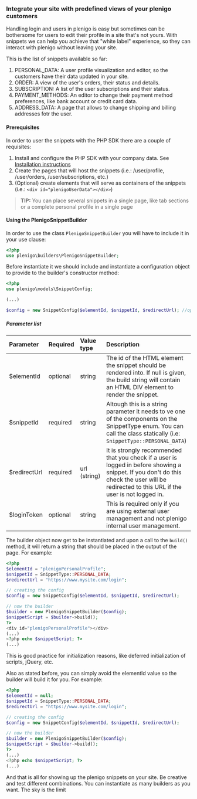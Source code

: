 ### Integrate your site with predefined views of your plenigo customers

Handling login and users in plenigo is easy but sometimes can be bothersome for users to edit their profile in a site that's not yours. With snippets we can help you achieve that "white label" experience, so they can interact with plenigo without leaving your site.

This is the list of snippets available so far:

1. PERSONAL_DATA: A user profile visualization and editor, so the customers have their data updated in your site.
2. ORDER: A view of the user's orders, their status and details.
3. SUBSCRIPTION: A list of the user subscriptions and their status.
4. PAYMENT_METHODS: An editor to change their payment method preferences, like bank account or credit card data.
5. ADDRESS_DATA: A page that allows to change shipping and billing addresses fotr the user.

#### Prerequisites
In order to user the snippets with the PHP SDK there are a couple of requisites:

1. Install and configure the PHP SDK with your company data. See [Installation instructions](/sdks/php)
2. Create the pages that will host the snippets (i.e.: /user/profile, /user/orders, /user/subscriptions, etc.)
3. (Optional) create elements that will serve as containers of the snippets (i.e.: `<div id="plenigoUserData"></div>`)

> **TIP:** You can place several snippets in a single page, like tab sections or a complete personal profile in a single page

#### Using the PlenigoSnippetBuilder

In order to use the class `PlenigoSnippetBuilder` you will have to include it in your use clause:

```php
<?php
use plenigo\builders\PlenigoSnippetBuilder;
```

Before instantiate it we should include and instantiate a configuration object to provide to the builder's constructor method:

```php
<?php
use plenigo\models\SnippetConfig;

(...)

$config = new SnippetConfig($elementId, $snippetId, $redirectUrl); //optional also a fourth patameter $loginToken, see below
```

##### Parameter list

|Parameter|Required|Value type|Description                                                                                                                               |
|:--------|:-------|:---------|:---------------------------------------------------------------------------------------------------------------------------------------------------------------------------------------------|
| $elementId     | optional     | string         | The id of the HTML element the snippet should be rendered into. If null is given, the build string will contain an HTML DIV element to render the snippet.                                   |
| $snippetId     | required     | string         | Altough this is a string parameter it needs to ve one of the components on the SnippetType enum. You can call the class statically (i.e: `SnippetType::PERSONAL_DATA`)                       |
| $redirectUrl   | required     | url (string)   | It is strongly recommended that you check if a user is logged in before showing a snippet.  If you don't do this check the user will be redirected to this URL if the user is not logged in. |
| $loginToken    | optional     | string         | This is required only if you are using external user management and not plenigo internal user management.                                                                                    |


The builder object now get to be instantiated and upon a call to the `build()` method, it will return a string that should be placed in the output of the page. For example:

```php
<?php
$elementId = "plenigoPersonalProfile";
$snippetId = SnippetType::PERSONAL_DATA;
$redirectUrl = "https://www.mysite.com/login";

// creating the config
$config = new SnippetConfig($elementId, $snippetId, $redirectUrl);

// now the builder
$builder = new PlenigoSnippetBuilder($config);
$snippetScript = $builder->build();
?>
<div id="plenigoPersonalProfile"></div>
(...)
<?php echo $snippetScript; ?>
(...)
```

This is good practice for initialization reasons, like deferred initialization of scripts, jQuery, etc.

Also as stated before, you can simply avoid the elementId value so the builder will build it for you. For example:

```php
<?php
$elementId = null;
$snippetId = SnippetType::PERSONAL_DATA;
$redirectUrl = "https://www.mysite.com/login";

// creating the config
$config = new SnippetConfig($elementId, $snippetId, $redirectUrl);

// now the builder
$builder = new PlenigoSnippetBuilder($config);
$snippetScript = $builder->build();
?>
(...)
<?php echo $snippetScript; ?>
(...)
```

And that is all for showing up the plenigo snippets on your site. Be creative and test different combinations. You can instantiate as many builders as you want. The sky is the limit